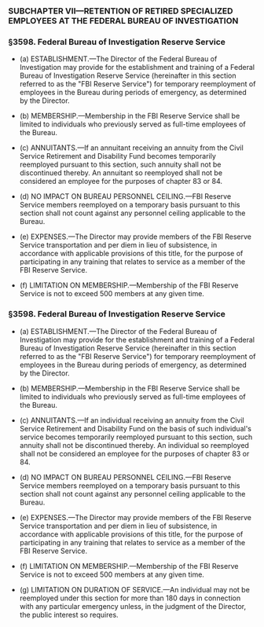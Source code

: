 ### SUBCHAPTER VII—RETENTION OF RETIRED SPECIALIZED EMPLOYEES AT THE FEDERAL BUREAU OF INVESTIGATION

### §3598. Federal Bureau of Investigation Reserve Service
* (a) ESTABLISHMENT.—The Director of the Federal Bureau of Investigation may provide for the establishment and training of a Federal Bureau of Investigation Reserve Service (hereinafter in this section referred to as the "FBI Reserve Service") for temporary reemployment of employees in the Bureau during periods of emergency, as determined by the Director.

* (b) MEMBERSHIP.—Membership in the FBI Reserve Service shall be limited to individuals who previously served as full-time employees of the Bureau.

* (c) ANNUITANTS.—If an annuitant receiving an annuity from the Civil Service Retirement and Disability Fund becomes temporarily reemployed pursuant to this section, such annuity shall not be discontinued thereby. An annuitant so reemployed shall not be considered an employee for the purposes of chapter 83 or 84.

* (d) NO IMPACT ON BUREAU PERSONNEL CEILING.—FBI Reserve Service members reemployed on a temporary basis pursuant to this section shall not count against any personnel ceiling applicable to the Bureau.

* (e) EXPENSES.—The Director may provide members of the FBI Reserve Service transportation and per diem in lieu of subsistence, in accordance with applicable provisions of this title, for the purpose of participating in any training that relates to service as a member of the FBI Reserve Service.

* (f) LIMITATION ON MEMBERSHIP.—Membership of the FBI Reserve Service is not to exceed 500 members at any given time.

### §3598. Federal Bureau of Investigation Reserve Service
* (a) ESTABLISHMENT.—The Director of the Federal Bureau of Investigation may provide for the establishment and training of a Federal Bureau of Investigation Reserve Service (hereinafter in this section referred to as the "FBI Reserve Service") for temporary reemployment of employees in the Bureau during periods of emergency, as determined by the Director.

* (b) MEMBERSHIP.—Membership in the FBI Reserve Service shall be limited to individuals who previously served as full-time employees of the Bureau.

* (c) ANNUITANTS.—If an individual receiving an annuity from the Civil Service Retirement and Disability Fund on the basis of such individual's service becomes temporarily reemployed pursuant to this section, such annuity shall not be discontinued thereby. An individual so reemployed shall not be considered an employee for the purposes of chapter 83 or 84.

* (d) NO IMPACT ON BUREAU PERSONNEL CEILING.—FBI Reserve Service members reemployed on a temporary basis pursuant to this section shall not count against any personnel ceiling applicable to the Bureau.

* (e) EXPENSES.—The Director may provide members of the FBI Reserve Service transportation and per diem in lieu of subsistence, in accordance with applicable provisions of this title, for the purpose of participating in any training that relates to service as a member of the FBI Reserve Service.

* (f) LIMITATION ON MEMBERSHIP.—Membership of the FBI Reserve Service is not to exceed 500 members at any given time.

* (g) LIMITATION ON DURATION OF SERVICE.—An individual may not be reemployed under this section for more than 180 days in connection with any particular emergency unless, in the judgment of the Director, the public interest so requires.